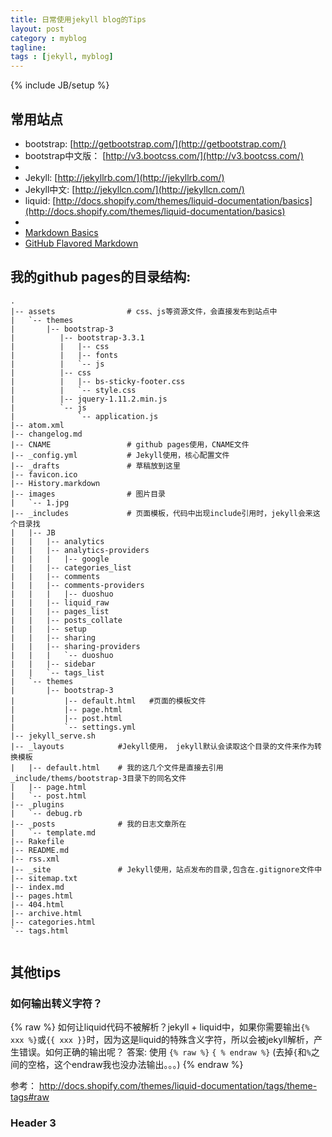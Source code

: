 ```yaml
---
title: 日常使用jekyll blog的Tips
layout: post
category : myblog
tagline: 
tags : [jekyll, myblog]
---
```

{% include JB/setup %}

常用站点
------------------------------------------------------------------------------

* bootstrap:         [http://getbootstrap.com/](http://getbootstrap.com/)
* bootstrap中文版：  [http://v3.bootcss.com/](http://v3.bootcss.com/)
* 
* Jekyll:            [http://jekyllrb.com/](http://jekyllrb.com/)
* Jekyll中文:        [http://jekyllcn.com/](http://jekyllcn.com/)
* liquid:            [http://docs.shopify.com/themes/liquid-documentation/basics](http://docs.shopify.com/themes/liquid-documentation/basics)
* 
* [Markdown Basics](https://help.github.com/articles/markdown-basics/)
* [GitHub Flavored Markdown](https://help.github.com/articles/github-flavored-markdown/)

我的github pages的目录结构:
------------------------------------------------------------------------------

```shell
.
|-- assets                # css、js等资源文件，会直接发布到站点中
|   `-- themes
|       |-- bootstrap-3
|          |-- bootstrap-3.3.1
|          |   |-- css
|          |   |-- fonts
|          |   `-- js
|          |-- css
|          |   |-- bs-sticky-footer.css
|          |   `-- style.css
|          |-- jquery-1.11.2.min.js
|          `-- js
|              `-- application.js
|-- atom.xml
|-- changelog.md
|-- CNAME                 # github pages使用，CNAME文件
|-- _config.yml           # Jekyll使用，核心配置文件
|-- _drafts               # 草稿放到这里
|-- favicon.ico
|-- History.markdown
|-- images                # 图片目录
|   `-- 1.jpg
|-- _includes             # 页面模板，代码中出现include引用时，jekyll会来这个目录找
|   |-- JB
|   |   |-- analytics
|   |   |-- analytics-providers
|   |   |   |-- google
|   |   |-- categories_list
|   |   |-- comments
|   |   |-- comments-providers
|   |   |   |-- duoshuo
|   |   |-- liquid_raw
|   |   |-- pages_list
|   |   |-- posts_collate
|   |   |-- setup
|   |   |-- sharing
|   |   |-- sharing-providers
|   |   |   `-- duoshuo
|   |   |-- sidebar
|   |   `-- tags_list
|   `-- themes
|       |-- bootstrap-3
|           |-- default.html   #页面的模板文件
|           |-- page.html
|           |-- post.html
|           `-- settings.yml
|-- jekyll_serve.sh
|-- _layouts            #Jekyll使用， jekyll默认会读取这个目录的文件来作为转换模板
|   |-- default.html    # 我的这几个文件是直接去引用_include/thems/bootstrap-3目录下的同名文件
|   |-- page.html
|   `-- post.html
|-- _plugins
|   `-- debug.rb
|-- _posts              # 我的日志文章所在
|   `-- template.md
|-- Rakefile
|-- README.md
|-- rss.xml
|-- _site               # Jekyll使用，站点发布的目录,包含在.gitignore文件中
|-- sitemap.txt
|-- index.md
|-- pages.html
|-- 404.html
|-- archive.html
|-- categories.html
`-- tags.html


```

其他tips
----------------------------------------------------------------------------

### 如何输出转义字符？

{% raw %} 
如何让liquid代码不被解析？jekyll + liquid中，如果你需要输出`{% xxx %}`或`{{ xxx }}`时，因为这是liquid的特殊含义字符，所以会被jekyll解析，产生错误。如何正确的输出呢？
答案: 使用 `{% raw %}` `{ % endraw %}` (去掉`{`和`%`之间的空格，这个endraw我也没办法输出。。。)
{% endraw %}

参考：
	http://docs.shopify.com/themes/liquid-documentation/tags/theme-tags#raw


### Header 3

